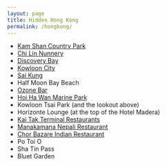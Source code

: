 ```yaml
---
layout: page
title: Hidden Hong Kong
permalink: /hongkong/
---
```


- [Kam Shan Country Park](http://www.afcd.gov.hk/english/country/cou_vis/cou_vis_cou/cou_vis_cou_ks/cou_vis_cou_ks.html)
- [Chi Lin Nunnery](http://www.chilin.org)
- [Discovery Bay](http://www.visitdiscoverybay.com/)
- [Kowloon City](https://en.wikipedia.org/wiki/Kowloon_City_District)
- [Sai Kung](https://en.wikipedia.org/wiki/Sai_Kung_Town)
- Half Moon Bay Beach
- [Ozone Bar](http://www.ritzcarlton.com/en/hotels/china/hong-kong/dining/ozone)
- [Hoi Ha Wan Marine Park](https://goo.gl/maps/vKTzZoRJrjF2)
- Kowloon Tsai Park (and the lookout above)
- Horizonte Lounge (at the top of the Hotel Madera)
- [Kai Tak Terminal Restaurants](http://www.kaitakcruiseterminal.com.hk/facilities/restaurants/)
- [Manakamana Nepali Restaurant](https://en.tripadvisor.com.hk/Restaurant_Review-g294217-d1321684-Reviews-Manakamana_Nepali_Restaurant-Hong_Kong.html)
- [Chor Bazare Indian Restaurant](http://www.chorbazare.com.hk)
- Po Toi O
- Sha Tin Pass
- Bluet Garden